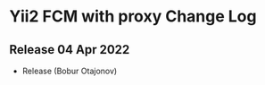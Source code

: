 Yii2 FCM with proxy Change Log
==========================

Release 04 Apr 2022
------------------------
 - Release (Bobur Otajonov)

